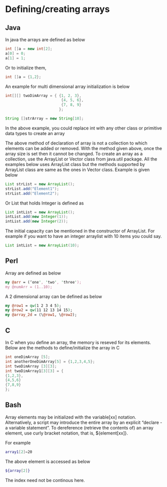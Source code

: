 # Defining/creating arrays

## Java
In java the arrays are defined as below
```java
int []a = new int[2];
a[0] = 0;
a[1] = 1;
```

Or to initialize them,

```java
int []a = {1,2};
```

An example for multi dimensional array initialization is below

```java
int[][] twoDimArray = { {1, 2, 3},
                         {4, 5, 6},
                         {7, 8, 9}
						};

String []strArray = new String[10];
```

In the above example, you could replace int with any other class or primitive data types to create an array

The above method of declaration of array is not a collection to which elements can be added or removed. With the method given above, once the array size is set then it cannot be changed. To create an array as a collection, use the ArrayList or Vector class from java.util package. All the examples below uses ArrayList class but the methods supported by ArrayList class are same as the ones in Vector class. Example is given below

```java
List strList = new ArrayList();
strList.add("Element1");
strList.add("Element2");
```

Or List that holds Integer is defined as

```java
List intList = new ArrayList();
intList.add(new Integer(1));
intList.add(new Integer(2));
```

The initial capacity can be mentioned in the constructor of ArrayList. For example if you want to have an integer arraylist with 10 items you could say.

```java
List intList = new ArrayList(10);
```

## Perl
Array are defined as below

```perl
my @arr = (‘one', 'two', 'three');
my @numArr = (1..10);
```

A 2 dimensional array can be defined as below

```perl
my @row1 = qw(1 2 3 4 5);
my @row2 = qw(11 12 13 14 15);
my @array_2d = (\@row1, \@row2);
```

## C
In C when you define an array, the memory is reseved for its elements. Below are the methods to define/initialize the array in C

```c
int oneDimArray [5];
int anotherOneDimArray[5] = {1,2,3,4,5};
int twoDimArray [3][3];
int twoDimArray1[3][3] = {
{1,2,3},
{4,5,6}
{7,8,9}
};
```

## Bash
Array elements may be initialized with the variable[xx] notation. Alternatively, a script may introduce the entire array by an explicit “declare -a variable statement”. To dereference (retrieve the contents of) an array element, use curly bracket notation, that is, ${element[xx]}.

For example

```bash
array1[2]=20
```

The above element is accessed as below

```bash
${array[2]}
```

The index need not be continous here.
